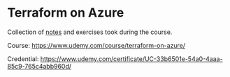 # Terraform on Azure

Collection of [notes](NOTES.md) and exercises took during the course.

Course: <https://www.udemy.com/course/terraform-on-azure/>

Credential: https://www.udemy.com/certificate/UC-33b6501e-54a0-4aaa-85c9-765c4abb960d/
